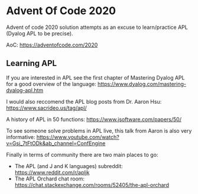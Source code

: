 # Advent Of Code 2020
Advent of code 2020 solution attempts as an excuse to learn/practice APL (Dyalog APL to be precise).

AoC: https://adventofcode.com/2020

## Learning APL
If you are interested in APL see the first chapter of Mastering Dyalog APL for a good overview of the language: https://www.dyalog.com/mastering-dyalog-apl.htm

I would also reccomend the APL blog posts from Dr. Aaron Hsu: https://www.sacrideo.us/tag/apl/

A history of APL in 50 functions: https://www.jsoftware.com/papers/50/

To see someone solve problems in APL live, this talk from Aaron is also very informative: https://www.youtube.com/watch?v=Gsj_7tFtODk&ab_channel=ConfEngine

Finally in terms of community there are two main places to go:
- The APL (and J and K languages) subreddit: https://www.reddit.com/r/apljk
- The APL Orchard chat room: https://chat.stackexchange.com/rooms/52405/the-apl-orchard
